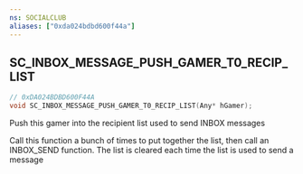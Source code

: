 ```yaml
---
ns: SOCIALCLUB
aliases: ["0xda024bdbd600f44a"]
---
```

## SC_INBOX_MESSAGE_PUSH_GAMER_T0_RECIP_LIST

```c
// 0xDA024BDBD600F44A
void SC_INBOX_MESSAGE_PUSH_GAMER_T0_RECIP_LIST(Any* hGamer);
```

Push this gamer into the recipient list used to send INBOX messages

Call this function a bunch of times to put together the list, then call an INBOX_SEND function. The list is cleared each time the list is used to send a message

